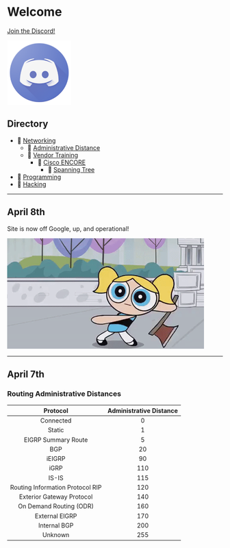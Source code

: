 # Welcome

[Join the Discord!](https://discord.gg/GN4tyGZtfP)

<img src="./img/discord-logo-1024x1024.png" height="150" width="150">

## Directory

* 📁 [Networking](./#)
    + 📂 [Administrative Distance](./networking/admin-distances.md)
    + 📂 [Vendor Training](./#)
        -  📂 [Cisco ENCORE](./vendor-training/safari/safari_ENCOR_350-401/README.md)
            * 📂 [Spanning Tree](./vendor-training/safari/safari_ENCOR_350-401/L3_spanning-tree.md)
* 📁 [Programming](./#)
* 📁 [Hacking](./#)

---

## April 8th

Site is now off Google, up, and operational!

![Bubbles](./img/bubbles.gif)

---

## April 7th

### Routing Administrative Distances

| Protocol | Administrative Distance |
|:--------:|:-----------------------:|
|Connected|0|
|Static|1|
|EIGRP Summary Route|5|
|BGP|20|
|iEIGRP|90|
|iGRP|110|
|IS-IS|115|
|Routing Information Protocol RIP|120|
|Exterior Gateway Protocol|140|
|On Demand Routing (ODR)|160|
|External EIGRP|170|
|Internal BGP|200|
|Unknown|255|
